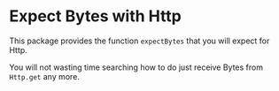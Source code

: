 # Expect Bytes with Http

This package provides the function `expectBytes` that you will expect for Http.

You will not wasting time searching how to do just receive Bytes from `Http.get` any more.

[1]: https://stackoverflow.com/questions/60383450/elm-byte-decoding-within-http-get
